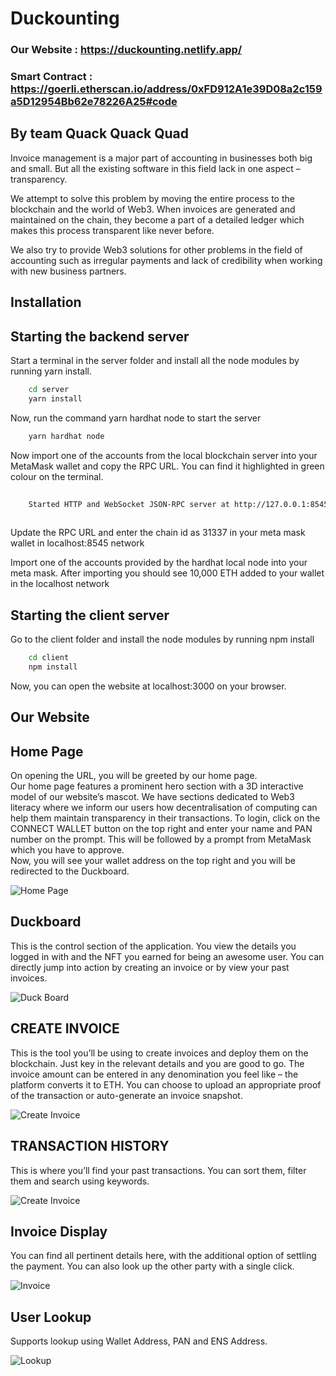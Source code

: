 
# Duckounting

### Our Website : https://duckounting.netlify.app/
### Smart Contract : https://goerli.etherscan.io/address/0xFD912A1e39D08a2c159a5D12954Bb62e78226A25#code

## By team Quack Quack Quad 

Invoice management is a major part of accounting in businesses both big and small. But all the existing software in this field lack in one aspect – transparency. 

We attempt to solve this problem by moving the entire process to the blockchain and the world of Web3. When invoices are generated and maintained on the chain, they become a part of a detailed ledger which makes this process transparent like never before. 

We also try to provide Web3 solutions for other problems in the field of accounting such as irregular payments and lack of credibility when working with new business partners. 



## Installation
## Starting the backend server
Start a terminal in the server folder and install all the node modules by running yarn install. 

```bash
    cd server
    yarn install
```
Now, run the command yarn hardhat node to start the server 

```bash
    yarn hardhat node
```

Now import one of the accounts from the local blockchain server into your MetaMask wallet 
and copy the RPC URL. You can find it highlighted in green colour on the terminal.

```bash
    
    Started HTTP and WebSocket JSON-RPC server at http://127.0.0.1:8545 
    
```
Update the RPC URL and enter the chain id as 31337 in your meta mask wallet in localhost:8545 network

Import one of the accounts provided by the hardhat local node into your meta mask. After importing you should see 10,000 ETH added to your wallet in the localhost network


## Starting the client server

Go to the client folder and install the node modules by running npm install

```bash
    cd client
    npm install
```

Now, you can open the website at localhost:3000 on your browser.



    
## Our Website

## Home Page
On opening the URL, you will be greeted by our home page.  
Our home page features a prominent hero section with a 3D interactive model of our 
website’s mascot. We have sections dedicated to Web3 literacy where we inform our users 
how decentralisation of computing can help them maintain transparency in their 
transactions. 
To login, click on the CONNECT WALLET button on the top right and enter your name and 
PAN number on the prompt. This will be followed by a prompt from MetaMask which you 
have to approve.  
Now, you will see your wallet address on the top right and you will be redirected to the 
Duckboard. 


![Home Page](https://github.com/quack-quack-quads/duckounting/blob/main/app-snapshots/home.png)

## Duckboard
This is the control section of the application. You view the details you logged in with and the 
NFT you earned for being an awesome user. You can directly jump into action by creating 
an invoice or by view your past invoices.

![Duck Board](https://github.com/quack-quack-quads/duckounting/blob/main/app-snapshots/profile.png)

## CREATE INVOICE 

This is the tool you’ll be using to create invoices and deploy them on the blockchain. Just key 
in the relevant details and you are good to go. The invoice amount can be entered in any 
denomination you feel like – the platform converts it to ETH. You can choose to upload an 
appropriate proof of the transaction or auto-generate an invoice snapshot. 


![Create Invoice](https://github.com/quack-quack-quads/duckounting/blob/main/app-snapshots/createinv.png)

## TRANSACTION HISTORY 

This is where you’ll find your past transactions. You can sort them, filter them and search using 
keywords. 

![Create Invoice](https://github.com/quack-quack-quads/duckounting/blob/main/app-snapshots/transactionhistory.png)

## Invoice Display

You can find all pertinent details here, with the additional option of settling the payment. You 
can also look up the other party with a single click. 
 

![Invoice ](https://github.com/quack-quack-quads/duckounting/blob/main/app-snapshots/invoice.png)

## User Lookup

Supports lookup using Wallet Address, PAN and ENS Address.

![Lookup ](https://github.com/quack-quack-quads/duckounting/blob/main/app-snapshots/otherboard.png)



